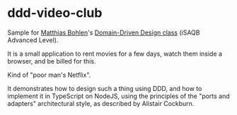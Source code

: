 # ddd-video-club

Sample for [Matthias Bohlen](https://mbohlen.de)'s 
[Domain-Driven Design class](https://mbohlen.de/domain-driven-design-cpsa-a/)
(iSAQB Advanced Level).

It is a small application to rent movies for a few days, watch them inside a
browser, and be billed for this.

Kind of "poor man's Netflix".

It demonstrates how to design such a thing using DDD, and how to implement it in TypeScript
on NodeJS, using the principles of the "ports and adapters" architectural style, as described by
Alistair Cockburn.